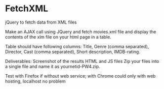 # FetchXML
jQuery to fetch data from XML files


Make an AJAX call using JQuery and fetch movies.xml file and display the contents of the xlm file on your html page in a table.

Table should have following columns: Title, Genre (comma separated), Director, Cast (comma separated), Short description, IMDB-rating.


Deliverables:
Screenshot of the results
HTML and JS files
Zip your files into a single file and name it as yournetid-PW4.zip.



Test with Firefox if without web service;
with Chrome could only with web hosting, localhost no problem
